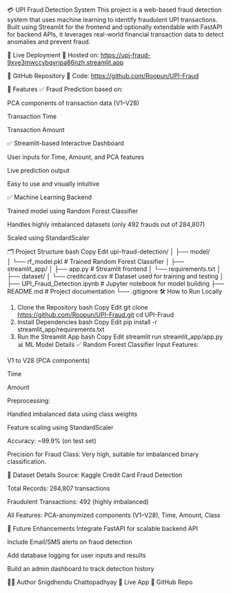 💳 UPI Fraud Detection System 
This project is a web-based fraud detection system that uses machine learning to identify fraudulent UPI transactions. Built using Streamlit for the frontend and optionally extendable with FastAPI for backend APIs, it leverages real-world financial transaction data to detect anomalies and prevent fraud.

🔗 Live Deployment
🚀 Hosted on: https://upi-fraud-9xve3mwccybqvrjpa86nzh.streamlit.app

🔗 GitHub Repository
📂 Code: https://github.com/Roopun/UPI-Fraud

🧠 Features
✅ Fraud Prediction based on:

PCA components of transaction data (V1–V28)

Transaction Time

Transaction Amount

✅ Streamlit-based Interactive Dashboard

User inputs for Time, Amount, and PCA features

Live prediction output

Easy to use and visually intuitive

✅ Machine Learning Backend

Trained model using Random Forest Classifier

Handles highly imbalanced datasets (only 492 frauds out of 284,807)

Scaled using StandardScaler

🗂️ Project Structure
bash
Copy
Edit
upi-fraud-detection/
│
├── model/                  
│   └── rf_model.pkl              # Trained Random Forest Classifier
│
├── streamlit_app/
│   ├── app.py                    # Streamlit frontend
│   └── requirements.txt
│
├── dataset/
│   └── creditcard.csv            # Dataset used for training and testing
│
├── UPI_Fraud_Detection.ipynb     # Jupyter notebook for model building
├── README.md                     # Project documentation
└── .gitignore
🛠️ How to Run Locally
1. Clone the Repository
bash
Copy
Edit
git clone https://github.com/Roopun/UPI-Fraud.git
cd UPI-Fraud
2. Install Dependencies
bash
Copy
Edit
pip install -r streamlit_app/requirements.txt
3. Run the Streamlit App
bash
Copy
Edit
streamlit run streamlit_app/app.py
📊 ML Model Details
✅ Random Forest Classifier
Input Features:

V1 to V28 (PCA components)

Time

Amount

Preprocessing:

Handled imbalanced data using class weights

Feature scaling using StandardScaler

Accuracy: ~99.9% (on test set)

Precision for Fraud Class: Very high, suitable for imbalanced binary classification.

🔐 Dataset Details
Source: Kaggle Credit Card Fraud Detection

Total Records: 284,807 transactions

Fraudulent Transactions: 492 (highly imbalanced)

All Features: PCA-anonymized components (V1–V28), Time, Amount, Class

🚀 Future Enhancements
Integrate FastAPI for scalable backend API

Include Email/SMS alerts on fraud detection

Add database logging for user inputs and results

Build an admin dashboard to track detection history

🙋‍♂️ Author
Snigdhendu Chattopadhyay
🔗 Live App
🔗 GitHub Repo

